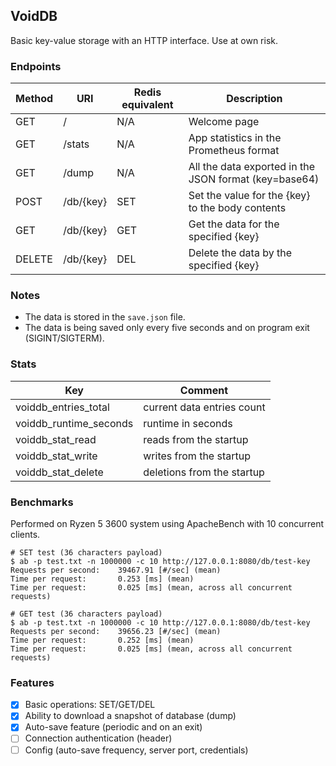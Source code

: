 VoidDB
---
Basic key-value storage with an HTTP interface. Use at own risk.

### Endpoints
| Method | URI       | Redis equivalent | Description                                           |
|--------|-----------|------------------|-------------------------------------------------------|
| GET    | /         | N/A              | Welcome page                                          |
| GET    | /stats    | N/A              | App statistics in the Prometheus format               |
| GET    | /dump     | N/A              | All the data exported in the JSON format (key=base64) |
| POST   | /db/{key} | SET              | Set the value for the {key} to the body contents      |
| GET    | /db/{key} | GET              | Get the data for the specified {key}                  |
| DELETE | /db/{key} | DEL              | Delete the data by the specified {key}                |

### Notes
- The data is stored in the `save.json` file.
- The data is being saved only every five seconds and on program exit (SIGINT/SIGTERM).

### Stats
| Key                    | Comment                    |
|------------------------|----------------------------|
| voiddb_entries_total   | current data entries count |
| voiddb_runtime_seconds | runtime in seconds         |
| voiddb_stat_read       | reads from the startup     |
| voiddb_stat_write      | writes from the startup    |
| voiddb_stat_delete     | deletions from the startup |

### Benchmarks
Performed on Ryzen 5 3600 system using ApacheBench with 10 concurrent clients.
```
# SET test (36 characters payload)
$ ab -p test.txt -n 1000000 -c 10 http://127.0.0.1:8080/db/test-key
Requests per second:    39467.91 [#/sec] (mean)
Time per request:       0.253 [ms] (mean)
Time per request:       0.025 [ms] (mean, across all concurrent requests)

# GET test (36 characters payload)
$ ab -p test.txt -n 1000000 -c 10 http://127.0.0.1:8080/db/test-key
Requests per second:    39656.23 [#/sec] (mean)
Time per request:       0.252 [ms] (mean)
Time per request:       0.025 [ms] (mean, across all concurrent requests)
```

### Features
- [x] Basic operations: SET/GET/DEL
- [x] Ability to download a snapshot of database (dump)
- [x] Auto-save feature (periodic and on an exit)
- [ ] Connection authentication (header)
- [ ] Config (auto-save frequency, server port, credentials)
